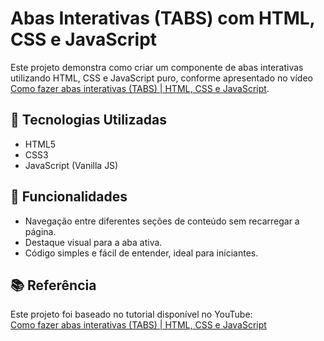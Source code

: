 # Abas Interativas (TABS) com HTML, CSS e JavaScript

Este projeto demonstra como criar um componente de abas interativas utilizando HTML, CSS e JavaScript puro, conforme apresentado no vídeo [Como fazer abas interativas (TABS) | HTML, CSS e JavaScript](https://www.youtube.com/watch?v=kFJXN3nVam0).

## 🚀 Tecnologias Utilizadas

- HTML5
- CSS3
- JavaScript (Vanilla JS)

## 🎯 Funcionalidades

- Navegação entre diferentes seções de conteúdo sem recarregar a página.
- Destaque visual para a aba ativa.
- Código simples e fácil de entender, ideal para iniciantes.

## 📚 Referência

Este projeto foi baseado no tutorial disponível no YouTube:  
[Como fazer abas interativas (TABS) | HTML, CSS e JavaScript](https://www.youtube.com/watch?v=kFJXN3nVam0)
